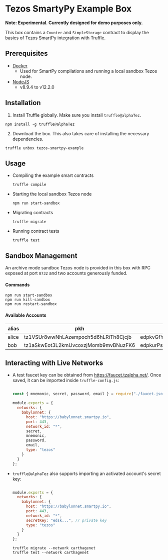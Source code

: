 Tezos SmartyPy Example Box
=================

**Note: Experimental. Currently designed for demo purposes only.**

This box contains a `Counter` and `SimpleStorage` contract to display the basics of Tezos
SmartPy integration with Truffle.


## Prerequisites

- [Docker](https://docs.docker.com/v17.12/install/)
  - Used for SmartPy compilations and running a local sandbox Tezos node.
- [NodeJS](https://nodejs.org/en/)
  -  v8.9.4 to v12.2.0


## Installation

1. Install Truffle globally. Make sure you install `truffle@alphaTez`.
  ```shell
  npm install -g truffle@alphaTez
  ```

2. Download the box. This also takes care of installing the necessary dependencies.
  ```shell
  truffle unbox tezos-smartpy-example
  ```


## Usage

- Compiling the example smart contracts

  ```shell
  truffle compile
  ```

- Starting the local sandbox Tezos node
  ```shell
  npm run start-sandbox
  ```

- Migrating contracts
  ```shell
  truffle migrate
  ```

- Running contract tests
  ```shell
  truffle test
  ```


## Sandbox Management

An archive mode sandbox Tezos node is provided in this box with RPC exposed at port `8732` and two accounts generously funded.


#### Commands

```shell
npm run start-sandbox
npm run kill-sandbox
npm run restart-sandbox
```


#### Available Accounts

|alias  |pkh  |pk  |sk   |
|---|---|---|---|
|alice   |tz1VSUr8wwNhLAzempoch5d6hLRiTh8Cjcjb   |edpkvGfYw3LyB1UcCahKQk4rF2tvbMUk8GFiTuMjL75uGXrpvKXhjn   |edsk3QoqBuvdamxouPhin7swCvkQNgq4jP5KZPbwWNnwdZpSpJiEbq   |
|bob   |tz1aSkwEot3L2kmUvcoxzjMomb9mvBNuzFK6   |edpkurPsQ8eUApnLUJ9ZPDvu98E8VNj4KtJa1aZr16Cr5ow5VHKnz4   |edsk3RFfvaFaxbHx8BMtEW1rKQcPtDML3LXjNqMNLCzC3wLC1bWbAt   |


## Interacting with Live Networks

- A test faucet key can be obtained from https://faucet.tzalpha.net/. Once saved, it can be imported inside `truffle-config.js`:

  ```javascript

  const { mnemonic, secret, password, email } = require("./faucet.json");

  module.exports = {
    networks: {
      babylonnet: {
        host: "https://babylonnet.smartpy.io",
        port: 443,
        network_id: "*",
        secret,
        mnemonic,
        password,
        email,
        type: "tezos"
      }
    }
  };

  ```

- `truffle@alphaTez` also supports importing an activated account's secret key:

  ```javascript

  module.exports = {
    networks: {
      babylonnet: {
        host: "https://babylonnet.smartpy.io",
        port: 443,
        network_id: "*",
        secretKey: "edsk...", // private key
        type: "tezos"
      }
    }
  };
  ```

  ```shell
  truffle migrate --network carthagenet
  truffle test --network carthagenet
  ```
